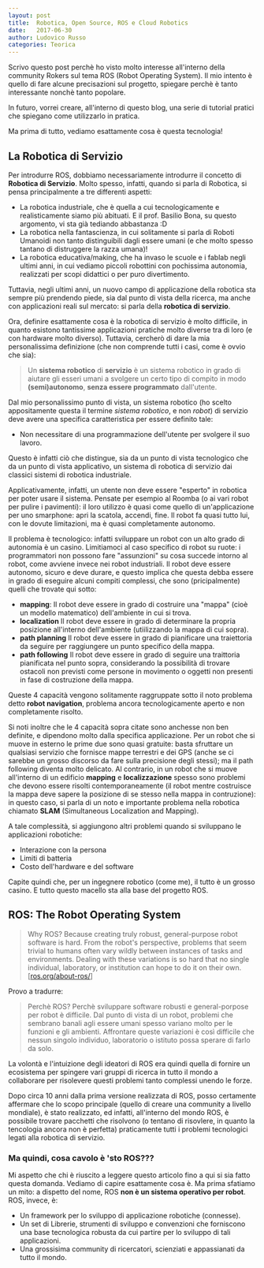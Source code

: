 ```yaml
---
layout: post
title:  Robotica, Open Source, ROS e Cloud Robotics
date:   2017-06-30
author: Ludovico Russo
categories: Teorica
---
```


Scrivo questo post perchè ho visto molto interesse all'interno della community Rokers sul tema ROS (Robot Operating System). Il mio intento è quello di fare alcune precisazioni sul progetto, spiegare perchè è tanto interessante nonchè tanto popolare.

In futuro, vorrei creare, all'interno di questo blog, una serie di tutorial pratici che spiegano come utilizzarlo in pratica.

Ma prima di tutto, vediamo esattamente cosa è questa tecnologia!

## La Robotica di Servizio

Per introdurre ROS, dobbiamo necessariamente introdurre il concetto di **Robotica di Servizio**. Molto spesso, infatti, quando si parla di Robotica, si pensa principalmente a tre differenti aspetti:

 - La robotica industriale, che è quella a cui tecnologicamente e realisticamente siamo più abituati. E il prof. Basilio Bona, su questo argomento, vi sta già tediando abbastanza :D
 - La robotica nella fantascienza, in cui solitamente si parla di Roboti Umanoidi non tanto distinguibili dagli essere umani (e che molto spesso tantano di distruggere la razza umana)!
 - La robotica educativa/making, che ha invaso le scuole e i fablab negli ultimi anni, in cui vediamo piccoli robottini con pochissima autonomia, realizzati per scopi didattici o per puro divertimento.

Tuttavia, negli ultimi anni, un nuovo campo di applicazione della robotica sta sempre più prendendo piede, sia dal punto di vista della ricerca, ma anche con applicazioni reali sul mercato: si parla della **robotica di servizio**.

Ora, definire esattamente cosa è la robotica di servizio è molto difficile, in quanto esistono tantissime applicazioni pratiche molto diverse tra di loro (e con hardware molto diverso). Tuttavia, cercherò di dare la mia personalissima definizione (che non comprende tutti i casi, come è ovvio che sia):

> Un **sistema robotico** di **servizio** è un sistema robotico in grado di aiutare gli esseri umani a svolgere un certo tipo di compito in modo **(semi)autonomo**, **senza essere programmato** dall'utente.

Dal mio personalissimo punto di vista, un sistema robotico (ho scelto appositamente questa il termine *sistema robotico*, e non *robot*) di servizio deve avere una specifica caratteristica per essere definito tale:

 - Non necessitare di una programmazione dell'utente per svolgere il suo lavoro.

Questo è infatti ciò che distingue, sia da un punto di vista tecnologico che da un punto di vista applicativo, un sistema di robotica di servizio dai classici sistemi di robotica industriale.

Applicativamente, infatti, un utente non deve essere "esperto" in robotica per poter usare il sistema. Pensate per esempio al Roomba (o ai vari robot per pulire i pavimenti): il loro utilizzo è quasi come quello di un'applicazione per uno smarphone: apri la scatola, accendi, fine. Il robot fa quasi tutto lui, con le dovute limitazioni, ma è quasi completamente autonomo.

Il problema è tecnologico: infatti sviluppare un robot con un alto grado di autonomia è un casino.
Limitiamoci al caso specifico di robot su ruote: i programmatori non possono fare "assunzioni" su cosa succede intorno al robot, come avviene invece nei robot industriali. Il robot deve essere autonomo, sicuro e deve durare, e questo implica che questa debba essere in grado di eseguire alcuni compiti complessi, che sono (pricipalmente) quelli che trovate qui sotto:

 - **mapping**: Il robot deve essere in grado di costruire una "mappa" (cioè un modello matematico) dell'ambiente in cui si trova.
 - **localization** Il robot deve essere in grado di determinare la propria posizione all'interno dell'ambiente (utiilizzando la mappa di cui sopra).
 - **path planning** Il robot deve essere in grado di pianificare una traiettoria da seguire per raggiungere un punto specifico della mappa.
 - **path following** Il robot deve essere in grado di seguire una traittoria pianificata nel punto sopra, considerando la possibilità di trovare ostacoli non previsti come persone in movimento o oggetti non presenti in fase di costruzione della mappa.

 Queste 4 capacità vengono solitamente raggruppate sotto il noto problema detto **robot navigation**, problema ancora tecnologicamente aperto e non completamente risolto.

 Si noti inoltre che le 4 capacità sopra citate sono anchesse non ben definite, e dipendono molto dalla specifica applicazione. Per un robot che si muove in esterno le prime due sono quasi gratuite: basta sfruttare un qualsiasi servizio che fornisce mappe terrestri e dei GPS (anche se ci sarebbe un grosso discorso da fare sulla precisione degli stessi); ma il path following diventa molto delicato. Al contrario, in un robot che si muove all'interno di un edificio **mapping** e **localizzazione** spesso sono problemi che devono essere risolti contemporaneamente (il robot mentre costruisce la mappa deve sapere la posizione di se stesso nella mappa in contruzione): in questo caso, si parla di un noto e importante problema nella robotica chiamato **SLAM** (Simultaneous Localization and Mapping).

 A tale complessità, si aggiungono altri problemi quando si sviluppano le applicazioni robotiche:

  - Interazione con la persona
  - Limiti di batteria
  - Costo dell'hardware e del software

Capite quindi che, per un ingegnere robotico (come me), il tutto è un grosso casino. E tutto questo macello sta alla base del progetto ROS.

## ROS: The Robot Operating System

> Why ROS? Because creating truly robust, general-purpose robot software is hard. From the robot's perspective, problems that seem trivial to humans often vary wildly between instances of tasks and environments. Dealing with these variations is so hard that no single individual, laboratory, or institution can hope to do it on their own. \[[ros.org/about-ros/](http://www.ros.org/about-ros/)\]

Provo a tradurre:

> Perchè ROS? Perchè sviluppare software robusti e general-porpose per robot è difficile. Dal punto di vista di un robot, problemi che sembrano banali agli essere umani spesso variano molto per le funzioni e gli ambienti. Affrontare queste variazioni è così difficile che nessun singolo individuo, laboratorio o istituto possa sperare di farlo da solo.

La volontà e l'intuizione degli ideatori di ROS era quindi quella di fornire un ecosistema per spingere vari gruppi di ricerca in tutto il mondo a collaborare per risolevere questi problemi tanto complessi unendo le forze.

Dopo circa 10 anni dalla prima versione realizzata di ROS, posso certamente affermare che lo scopo principale (quello di creare una community a livello mondiale), è stato realizzato, ed infatti, all'interno del mondo ROS, è possibile trovare pacchetti che risolvono (o tentano di risovlere, in quanto la tencologia ancora non è perfetta) praticamente tutti i problemi tecnologici legati alla robotica di servizio.

### Ma quindi, cosa cavolo è 'sto ROS???

Mi aspetto che chi è riuscito a leggere questo articolo fino a qui si sia fatto questa domanda. Vediamo di capire esattamente cosa è. Ma prima sfatiamo un mito: a dispetto del nome, ROS **non è un sistema operativo per robot**. ROS, invece, è:

 - Un framework per lo sviluppo di applicazione robotiche (connesse).
 - Un set di Librerie, strumenti di sviluppo e convenzioni che forniscono una base tecnologica robusta da cui partire per lo sviluppo di tali applicazioni.
 - Una grossisima community di ricercatori, scienziati e appassianati da tutto il mondo.
